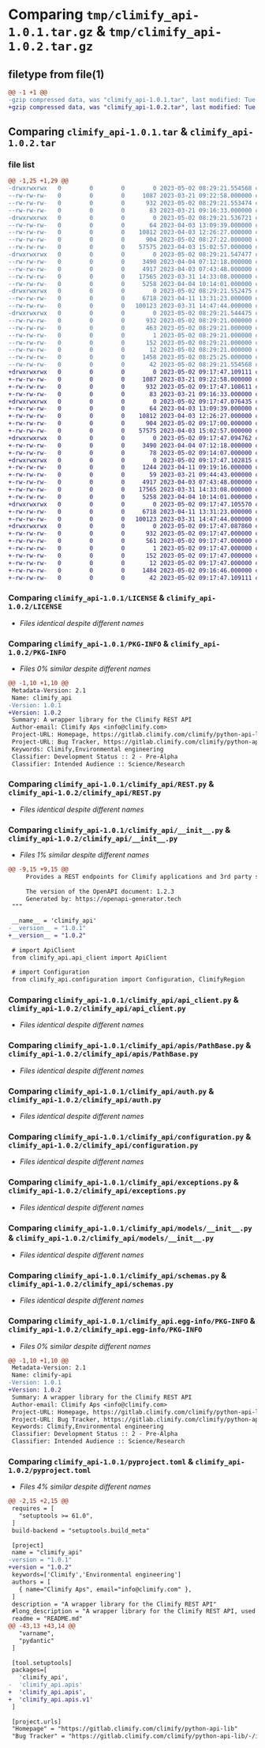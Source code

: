 # Comparing `tmp/climify_api-1.0.1.tar.gz` & `tmp/climify_api-1.0.2.tar.gz`

## filetype from file(1)

```diff
@@ -1 +1 @@
-gzip compressed data, was "climify_api-1.0.1.tar", last modified: Tue May  2 08:29:21 2023, max compression
+gzip compressed data, was "climify_api-1.0.2.tar", last modified: Tue May  2 09:17:47 2023, max compression
```

## Comparing `climify_api-1.0.1.tar` & `climify_api-1.0.2.tar`

### file list

```diff
@@ -1,25 +1,29 @@
-drwxrwxrwx   0        0        0        0 2023-05-02 08:29:21.554568 climify_api-1.0.1/
--rw-rw-rw-   0        0        0     1087 2023-03-21 09:22:58.000000 climify_api-1.0.1/LICENSE
--rw-rw-rw-   0        0        0      932 2023-05-02 08:29:21.553474 climify_api-1.0.1/PKG-INFO
--rw-rw-rw-   0        0        0       83 2023-03-21 09:16:33.000000 climify_api-1.0.1/README.md
-drwxrwxrwx   0        0        0        0 2023-05-02 08:29:21.536721 climify_api-1.0.1/climify_api/
--rw-rw-rw-   0        0        0       64 2023-04-03 13:09:39.000000 climify_api-1.0.1/climify_api/ApiController.py
--rw-rw-rw-   0        0        0    10812 2023-04-03 12:26:27.000000 climify_api-1.0.1/climify_api/REST.py
--rw-rw-rw-   0        0        0      904 2023-05-02 08:27:22.000000 climify_api-1.0.1/climify_api/__init__.py
--rw-rw-rw-   0        0        0    57575 2023-04-03 15:02:57.000000 climify_api-1.0.1/climify_api/api_client.py
-drwxrwxrwx   0        0        0        0 2023-05-02 08:29:21.547477 climify_api-1.0.1/climify_api/apis/
--rw-rw-rw-   0        0        0     3490 2023-04-04 07:12:18.000000 climify_api-1.0.1/climify_api/apis/PathBase.py
--rw-rw-rw-   0        0        0     4917 2023-04-03 07:43:48.000000 climify_api-1.0.1/climify_api/auth.py
--rw-rw-rw-   0        0        0    17565 2023-03-31 14:33:08.000000 climify_api-1.0.1/climify_api/configuration.py
--rw-rw-rw-   0        0        0     5258 2023-04-04 10:14:01.000000 climify_api-1.0.1/climify_api/exceptions.py
-drwxrwxrwx   0        0        0        0 2023-05-02 08:29:21.552475 climify_api-1.0.1/climify_api/models/
--rw-rw-rw-   0        0        0     6718 2023-04-11 13:31:23.000000 climify_api-1.0.1/climify_api/models/__init__.py
--rw-rw-rw-   0        0        0   100123 2023-03-31 14:47:44.000000 climify_api-1.0.1/climify_api/schemas.py
-drwxrwxrwx   0        0        0        0 2023-05-02 08:29:21.544475 climify_api-1.0.1/climify_api.egg-info/
--rw-rw-rw-   0        0        0      932 2023-05-02 08:29:21.000000 climify_api-1.0.1/climify_api.egg-info/PKG-INFO
--rw-rw-rw-   0        0        0      463 2023-05-02 08:29:21.000000 climify_api-1.0.1/climify_api.egg-info/SOURCES.txt
--rw-rw-rw-   0        0        0        1 2023-05-02 08:29:21.000000 climify_api-1.0.1/climify_api.egg-info/dependency_links.txt
--rw-rw-rw-   0        0        0      152 2023-05-02 08:29:21.000000 climify_api-1.0.1/climify_api.egg-info/requires.txt
--rw-rw-rw-   0        0        0       12 2023-05-02 08:29:21.000000 climify_api-1.0.1/climify_api.egg-info/top_level.txt
--rw-rw-rw-   0        0        0     1458 2023-05-02 08:25:25.000000 climify_api-1.0.1/pyproject.toml
--rw-rw-rw-   0        0        0       42 2023-05-02 08:29:21.554568 climify_api-1.0.1/setup.cfg
+drwxrwxrwx   0        0        0        0 2023-05-02 09:17:47.109111 climify_api-1.0.2/
+-rw-rw-rw-   0        0        0     1087 2023-03-21 09:22:58.000000 climify_api-1.0.2/LICENSE
+-rw-rw-rw-   0        0        0      932 2023-05-02 09:17:47.108611 climify_api-1.0.2/PKG-INFO
+-rw-rw-rw-   0        0        0       83 2023-03-21 09:16:33.000000 climify_api-1.0.2/README.md
+drwxrwxrwx   0        0        0        0 2023-05-02 09:17:47.076435 climify_api-1.0.2/climify_api/
+-rw-rw-rw-   0        0        0       64 2023-04-03 13:09:39.000000 climify_api-1.0.2/climify_api/ApiController.py
+-rw-rw-rw-   0        0        0    10812 2023-04-03 12:26:27.000000 climify_api-1.0.2/climify_api/REST.py
+-rw-rw-rw-   0        0        0      904 2023-05-02 09:17:00.000000 climify_api-1.0.2/climify_api/__init__.py
+-rw-rw-rw-   0        0        0    57575 2023-04-03 15:02:57.000000 climify_api-1.0.2/climify_api/api_client.py
+drwxrwxrwx   0        0        0        0 2023-05-02 09:17:47.094762 climify_api-1.0.2/climify_api/apis/
+-rw-rw-rw-   0        0        0     3490 2023-04-04 07:12:18.000000 climify_api-1.0.2/climify_api/apis/PathBase.py
+-rw-rw-rw-   0        0        0       78 2023-05-02 09:14:07.000000 climify_api-1.0.2/climify_api/apis/__init__.py
+drwxrwxrwx   0        0        0        0 2023-05-02 09:17:47.102815 climify_api-1.0.2/climify_api/apis/v1/
+-rw-rw-rw-   0        0        0     1244 2023-04-11 09:19:16.000000 climify_api-1.0.2/climify_api/apis/v1/ApiController.py
+-rw-rw-rw-   0        0        0       59 2023-03-21 09:44:43.000000 climify_api-1.0.2/climify_api/apis/v1/__init__.py
+-rw-rw-rw-   0        0        0     4917 2023-04-03 07:43:48.000000 climify_api-1.0.2/climify_api/auth.py
+-rw-rw-rw-   0        0        0    17565 2023-03-31 14:33:08.000000 climify_api-1.0.2/climify_api/configuration.py
+-rw-rw-rw-   0        0        0     5258 2023-04-04 10:14:01.000000 climify_api-1.0.2/climify_api/exceptions.py
+drwxrwxrwx   0        0        0        0 2023-05-02 09:17:47.105570 climify_api-1.0.2/climify_api/models/
+-rw-rw-rw-   0        0        0     6718 2023-04-11 13:31:23.000000 climify_api-1.0.2/climify_api/models/__init__.py
+-rw-rw-rw-   0        0        0   100123 2023-03-31 14:47:44.000000 climify_api-1.0.2/climify_api/schemas.py
+drwxrwxrwx   0        0        0        0 2023-05-02 09:17:47.087860 climify_api-1.0.2/climify_api.egg-info/
+-rw-rw-rw-   0        0        0      932 2023-05-02 09:17:47.000000 climify_api-1.0.2/climify_api.egg-info/PKG-INFO
+-rw-rw-rw-   0        0        0      561 2023-05-02 09:17:47.000000 climify_api-1.0.2/climify_api.egg-info/SOURCES.txt
+-rw-rw-rw-   0        0        0        1 2023-05-02 09:17:47.000000 climify_api-1.0.2/climify_api.egg-info/dependency_links.txt
+-rw-rw-rw-   0        0        0      152 2023-05-02 09:17:47.000000 climify_api-1.0.2/climify_api.egg-info/requires.txt
+-rw-rw-rw-   0        0        0       12 2023-05-02 09:17:47.000000 climify_api-1.0.2/climify_api.egg-info/top_level.txt
+-rw-rw-rw-   0        0        0     1484 2023-05-02 09:16:46.000000 climify_api-1.0.2/pyproject.toml
+-rw-rw-rw-   0        0        0       42 2023-05-02 09:17:47.109111 climify_api-1.0.2/setup.cfg
```

### Comparing `climify_api-1.0.1/LICENSE` & `climify_api-1.0.2/LICENSE`

 * *Files identical despite different names*

### Comparing `climify_api-1.0.1/PKG-INFO` & `climify_api-1.0.2/PKG-INFO`

 * *Files 0% similar despite different names*

```diff
@@ -1,10 +1,10 @@
 Metadata-Version: 2.1
 Name: climify_api
-Version: 1.0.1
+Version: 1.0.2
 Summary: A wrapper library for the Climify REST API
 Author-email: Climify Aps <info@climify.com>
 Project-URL: Homepage, https://gitlab.climify.com/climify/python-api-lib
 Project-URL: Bug Tracker, https://gitlab.climify.com/climify/python-api-lib/-/issues
 Keywords: Climify,Environmental engineering
 Classifier: Development Status :: 2 - Pre-Alpha
 Classifier: Intended Audience :: Science/Research
```

### Comparing `climify_api-1.0.1/climify_api/REST.py` & `climify_api-1.0.2/climify_api/REST.py`

 * *Files identical despite different names*

### Comparing `climify_api-1.0.1/climify_api/__init__.py` & `climify_api-1.0.2/climify_api/__init__.py`

 * *Files 1% similar despite different names*

```diff
@@ -9,15 +9,15 @@
     Provides a REST endpoints for Climify applications and 3rd party solutions.  # noqa: E501
 
     The version of the OpenAPI document: 1.2.3
     Generated by: https://openapi-generator.tech
 """
 
 __name__ = 'climify_api'
-__version__ = "1.0.1"
+__version__ = "1.0.2"
 
 # import ApiClient
 from climify_api.api_client import ApiClient
 
 # import Configuration
 from climify_api.configuration import Configuration, ClimifyRegion
```

### Comparing `climify_api-1.0.1/climify_api/api_client.py` & `climify_api-1.0.2/climify_api/api_client.py`

 * *Files identical despite different names*

### Comparing `climify_api-1.0.1/climify_api/apis/PathBase.py` & `climify_api-1.0.2/climify_api/apis/PathBase.py`

 * *Files identical despite different names*

### Comparing `climify_api-1.0.1/climify_api/auth.py` & `climify_api-1.0.2/climify_api/auth.py`

 * *Files identical despite different names*

### Comparing `climify_api-1.0.1/climify_api/configuration.py` & `climify_api-1.0.2/climify_api/configuration.py`

 * *Files identical despite different names*

### Comparing `climify_api-1.0.1/climify_api/exceptions.py` & `climify_api-1.0.2/climify_api/exceptions.py`

 * *Files identical despite different names*

### Comparing `climify_api-1.0.1/climify_api/models/__init__.py` & `climify_api-1.0.2/climify_api/models/__init__.py`

 * *Files identical despite different names*

### Comparing `climify_api-1.0.1/climify_api/schemas.py` & `climify_api-1.0.2/climify_api/schemas.py`

 * *Files identical despite different names*

### Comparing `climify_api-1.0.1/climify_api.egg-info/PKG-INFO` & `climify_api-1.0.2/climify_api.egg-info/PKG-INFO`

 * *Files 0% similar despite different names*

```diff
@@ -1,10 +1,10 @@
 Metadata-Version: 2.1
 Name: climify-api
-Version: 1.0.1
+Version: 1.0.2
 Summary: A wrapper library for the Climify REST API
 Author-email: Climify Aps <info@climify.com>
 Project-URL: Homepage, https://gitlab.climify.com/climify/python-api-lib
 Project-URL: Bug Tracker, https://gitlab.climify.com/climify/python-api-lib/-/issues
 Keywords: Climify,Environmental engineering
 Classifier: Development Status :: 2 - Pre-Alpha
 Classifier: Intended Audience :: Science/Research
```

### Comparing `climify_api-1.0.1/pyproject.toml` & `climify_api-1.0.2/pyproject.toml`

 * *Files 4% similar despite different names*

```diff
@@ -2,15 +2,15 @@
 requires = [
   "setuptools >= 61.0",
 ]
 build-backend = "setuptools.build_meta"
 
 [project]
 name = "climify_api"
-version = "1.0.1"
+version = "1.0.2"
 keywords=['Climify','Environmental engineering']
 authors = [
   { name="Climify Aps", email="info@climify.com" },
 ]
 description = "A wrapper library for the Climify REST API"
 #long_description = "A wrapper library for the Climify REST API, used to query sensor data and interact with Climify systems programmatically"
 readme = "README.md"
@@ -43,13 +43,14 @@
   "varname",
   "pydantic"
 ]
 
 [tool.setuptools]
 packages=[
   'climify_api',
-  'climify_api.apis'
+  'climify_api.apis',
+  'climify_api.apis.v1'
 ]
 
 [project.urls]
 "Homepage" = "https://gitlab.climify.com/climify/python-api-lib"
 "Bug Tracker" = "https://gitlab.climify.com/climify/python-api-lib/-/issues"
```

